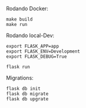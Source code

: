 
Rodando Docker:
```shell
make build
make run
```

Rodando local-Dev:
```shell
export FLASK_APP=app
export FLASK_ENV=Development
export FLASK_DEBUG=True

flask run
```

Migrations:
```shell
flask db init
flask db migrate
flask db upgrate
```
